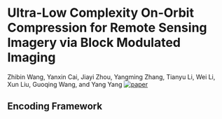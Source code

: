 # Ultra-Low Complexity On-Orbit Compression for Remote Sensing Imagery via Block Modulated Imaging
Zhibin Wang, Yanxin Cai, Jiayi Zhou, Yangming Zhang, Tianyu Li, Wei Li, Xun Liu, Guoqing Wang, and Yang Yang
[![paper](https://img.shields.io/badge/arXiv-Paper-<COLOR>.svg)](https://arxiv.org/abs/2111.09881)

## Encoding Framework
